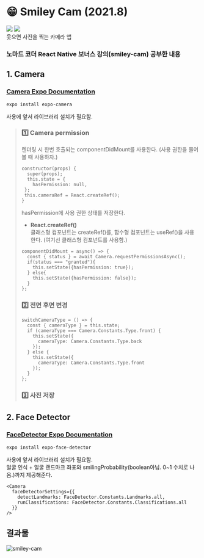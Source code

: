 # 😁 Smiley Cam (2021.8)
<img src="https://img.shields.io/badge/React Native-61DAFB?style=flat-square&logo=React&logoColor=white"/> <img src="https://img.shields.io/badge/Expo-000020?style=flat-square&logo=Expo&logoColor=white"/>  
웃으면 사진을 찍는 카메라 앱
### 노마드 코더 React Native 보너스 강의(smiley-cam) 공부한 내용
## 1. Camera
### <a href="https://docs.expo.dev/versions/latest/sdk/camera/">Camera Expo Documentation</a>
~~~
expo install expo-camera
~~~
사용에 앞서 라이브러리 설치가 필요함.
> ### 1️⃣ Camera permission
> 렌더링 시 한번 호출되는 componentDidMount를 사용한다. (사용 권한을 물어볼 때 사용하자.)
> ~~~
> constructor(props) {
>   super(props);
>   this.state = {
>     hasPermission: null,
>  };
>  this.cameraRef = React.createRef();
>}
> ~~~
> hasPermission에 사용 권한 상태를 저장한다. 
> * <b>React.createRef()</b></br>
> 클래스형 컴포넌트는 createRef()를, 함수형 컴포넌트는 useRef()을 사용한다. (여기선 클래스형 컴포넌트를 사용함.)
> ~~~
> componentDidMount = async() => {
>   const { status } = await Camera.requestPermissionsAsync();
>   if(status === "granted"){
>     this.setState({hasPermission: true});
>   } else{
>     this.setState({hasPermission: false});
>   }
>};
> ~~~
> ### 2️⃣ 전면 후면 변경
> ~~~
> switchCameraType = () => { 
>   const { cameraType } = this.state;
>   if (cameraType === Camera.Constants.Type.front) {
>     this.setState({
>       cameraType: Camera.Constants.Type.back
>     });
>   } else {
>     this.setState({
>       cameraType: Camera.Constants.Type.front
>     });
>   }
> };
> ~~~
> ### 3️⃣ 사진 저장

## 2. Face Detector
### <a href="https://docs.expo.dev/versions/v44.0.0/sdk/facedetector/">FaceDetector Expo Documentation</a>
~~~
expo install expo-face-detector
~~~
사용에 앞서 라이브러리 설치가 필요함.  
얼굴 인식 + 얼굴 랜드마크 좌표와 smilingProbability(boolean아님. 0~1 수치로 나옴.)까지 제공해준다.
~~~
<Camera
  faceDetectorSettings={{
    detectLandmarks: FaceDetector.Constants.Landmarks.all,
    runClassifications: FaceDetector.Constants.Classifications.all
  }}
/>
~~~
## 결과물
![smiley-cam](https://user-images.githubusercontent.com/71166763/147415660-cd9bab03-95de-45cd-9bfc-50bad301cb3c.png)

